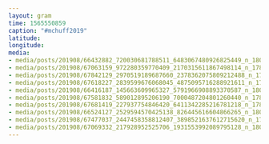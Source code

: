 ```yaml
---
layout: gram
time: 1565550859
caption: "#mchuff2019"
latitude: 
longitude: 
media:
- media/posts/201908/66432882_720030681788511_6483067480926825449_n_18062639611084827.jpg
- media/posts/201908/67063159_972280359770409_2170315611867498114_n_17848099432553432.jpg
- media/posts/201908/67842129_2970519189687660_2378362075809212488_n_17994776005250229.jpg
- media/posts/201908/67618227_2839599676068045_4875095716288921611_n_17885630002380172.jpg
- media/posts/201908/66416187_145663609965327_5791966908893370587_n_18062417032091569.jpg
- media/posts/201908/67581832_589012895206190_7000487204801260440_n_17874565408425208.jpg
- media/posts/201908/67681419_227937754846420_6411342285216781218_n_17887217248376783.jpg
- media/posts/201908/66524127_2529594570425138_826445616604866265_n_18025917439200145.jpg
- media/posts/201908/67477037_2447458358812407_3898521637612715620_n_17845240189573431.jpg
- media/posts/201908/67069332_217928952525706_1931553992089795128_n_18071364592112141.jpg
---
```

